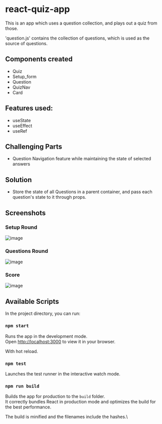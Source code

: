 # react-quiz-app
This is an app which uses a question collection, and plays out a quiz from those.

'question.js' contains the collection of questions, which is used as the source of questions.
## Components created
  - Quiz
  - Setup_form
  - Question
  - QuizNav
  - Card

## Features used:
  - useState
  - useEffect
  - useRef

## Challenging Parts
  - Question Navigation feature while maintaining the state of selected answers
 
## Solution
  - Store the state of all Questions in a parent container, and pass each question's state to it through props.
  
  
## Screenshots
### Setup Round
![image](https://user-images.githubusercontent.com/61639823/222985405-05643812-e7eb-4236-9001-fade476b7a11.png)

### Questions Round
![image](https://user-images.githubusercontent.com/61639823/222985531-4c1c2f92-202a-40ee-bf0a-6bb43efa5591.png)

### Score
![image](https://user-images.githubusercontent.com/61639823/222985560-0efade6b-e43a-42d2-adb3-4946353cbe26.png)


## Available Scripts

In the project directory, you can run:

### `npm start`

Runs the app in the development mode.\
Open [http://localhost:3000](http://localhost:3000) to view it in your browser.

With hot reload.

### `npm test`

Launches the test runner in the interactive watch mode.

### `npm run build`

Builds the app for production to the `build` folder.\
It correctly bundles React in production mode and optimizes the build for the best performance.

The build is minified and the filenames include the hashes.\
